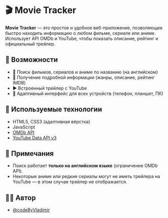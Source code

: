 # 🎬 Movie Tracker

**Movie Tracker** — это простое и удобное веб-приложение, позволяющее быстро находить информацию о любом фильме, сериале или аниме. Использует API OMDb и YouTube, чтобы показать описание, рейтинг и официальный трейлер.

## 🚀 Возможности

* 🔎 Поиск фильмов, сериалов и аниме по названию (на английском)
* 📄 Получение подробной информации (жанры, описание, рейтинг IMDB)
* ▶️ Встроенный трейлер с YouTube
* 📱 Адаптивный интерфейс для всех устройств (телефон, планшет, ПК)

## 🧩 Используемые технологии

* HTML5, CSS3 (адаптивная вёрстка)
* JavaScript
* [OMDb API](https://www.omdbapi.com/)
* [YouTube Data API v3](https://developers.google.com/youtube/v3)

## 📝 Примечания

* Поиск работает **только на английском языке** (ограничение OMDb API).
* Некоторые аниме или редкие сериалы могут не иметь трейлера на YouTube — в этом случае трейлер не отображается.

## 🧑‍💻 Автор

* [@codeByVladimir](https://github.com/codeByVladimir)

